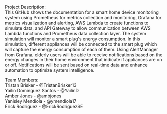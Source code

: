 Project Description:  
This GitHub shows the documentation for a smart home device monitoring system using Prometheus for metrics collection and monitoring, 
Grafana for metrics visualization and alerting, AWS Lambda to create functions to simulate data, and API Gateway to allow communication
between AWS Lambda functions and Prometheus data collection layer. The system simulation will monitor a smart plug's energy consumption. 
In this simulation, different appliances will be connected to the smart plug which will capture the energy consumption of each of them.
Using AlertManager from Grafana, elderly users will be able to receive notifications based on the energy changes in their home environment that indicate if 
appliances are on or off. Notifications will be sent based on real-time data and enhance automation to optimize system intelligence.    
    
    

Team Members:     
Tristan Brisker - @TristanBrisker13   
Yailin Dominguez Santos - @YailinD   
Amber Jones - @ambjones   
Yanisley Mendiola - @ymendiola17  
Erick Rodriguez - @ErickRodriguezSE 
